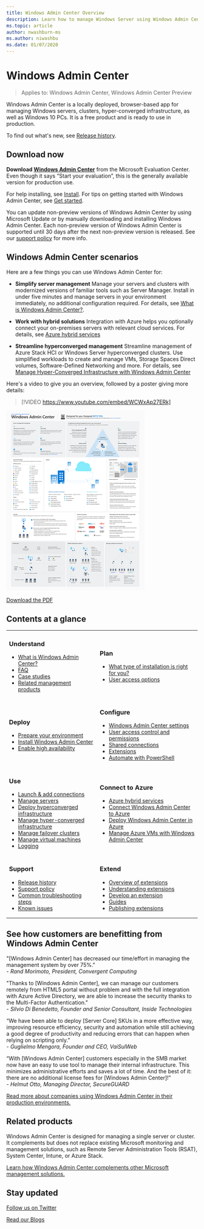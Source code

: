 ```yaml
---
title: Windows Admin Center Overview
description: Learn how to manage Windows Server using Windows Admin Center (Project Honolulu)
ms.topic: article
author: nwashburn-ms
ms.author: niwashbu
ms.date: 01/07/2020
---
```


# Windows Admin Center

>Applies to: Windows Admin Center, Windows Admin Center Preview

Windows Admin Center is a locally deployed, browser-based app for managing Windows servers, clusters, hyper-converged infrastructure, as well as Windows 10 PCs. It is a free product and is ready to use in production.

To find out what's new, see [Release history](support/release-history.md).

## Download now

**Download [Windows Admin Center](https://www.microsoft.com/evalcenter/download-windows-admin-center)** from the Microsoft Evaluation Center. Even though it says “Start your evaluation”, this is the generally available version for production use.

For help installing, see [Install](deploy/install.md). For tips on getting started with Windows Admin Center, see [Get started](use/get-started.md).

You can update non-preview versions of Windows Admin Center by using Microsoft Update or by manually downloading and installing Windows Admin Center. Each non-preview version of Windows Admin Center is supported until 30 days after the next non-preview version is released. See our [support policy](support/index.md) for more info.

## Windows Admin Center scenarios

Here are a few things you can use Windows Admin Center for:

- **Simplify server management** Manage your servers and clusters with modernized versions of familiar tools such as Server Manager. Install in under five minutes and manage servers in your environment immediately, no additional configuration required. For details, see [What is Windows Admin Center?](understand/what-is.md).

- **Work with hybrid solutions** Integration with Azure helps you optionally connect your on-premises servers with relevant cloud services. For details, see [Azure hybrid services](azure/index.md)

- **Streamline hyperconverged management** Streamline management of Azure Stack HCI or Windows Server hyperconverged clusters. Use simplified workloads to create and manage VMs, Storage Spaces Direct volumes, Software-Defined Networking and more. For details, see [Manage Hyper-Converged Infrastructure with Windows Admin Center](use/manage-hyper-converged.md)

Here's a video to give you an overview, followed by a poster giving more details:
> [!VIDEO https://www.youtube.com/embed/WCWxAp27ERk]

[![Windows Admin Center poster](media/WAC1910Poster_thumb_small.PNG)](media/WAC1910Poster_thumb.png)

[Download the PDF](https://github.com/MicrosoftDocs/windowsserverdocs/raw/master/WindowsServerDocs/manage/windows-admin-center/media/WindowsAdminCenter1910Poster.pdf)

## Contents at a glance

<table>
    <tr></tr>
    <tr>
        <td>
            <h3>Understand</h3>
            <ul>
            <li><a href="understand/what-is.md">What is Windows Admin Center?</a>
            <li><a href="understand/faq.yml">FAQ</a>
            <li><a href="understand/case-studies.md">Case studies</a>
            <li><a href="understand/related-management.md">Related management products</a>
            </ul>
        </td>
        <td>
            <h3>Plan</h3>
            <ul>
            <li><a href="plan/installation-options.md">What type of installation is right for you?</a>
            <li><a href="plan/user-access-options.md">User access options</a>
            <br>
            </ul>
        </td>
    </tr>
    <tr>
        <td>
            <h3>Deploy</h3>
            <ul>
            <li><a href="deploy/prepare-environment.md">Prepare your environment</a>
            <li><a href="deploy/install.md">Install Windows Admin Center</a>
            <li><a href="deploy/high-availability.md">Enable high availability</a>
         </ul>
        </td>
        <td>
            <h3>Configure</h3>
            <ul>
            <li><a href="configure/settings.md">Windows Admin Center settings</a>
            <li><a href="configure/user-access-control.md">User access control and permissions</a>
            <li><a href="configure/shared-connections.md">Shared connections</a>
            <li><a href="configure/using-extensions.md">Extensions</a>
            <li><a href="configure/use-powershell.md">Automate with PowerShell</a>
            </ul>
        </td>
    </tr>
    <tr>
        <td>
            <h3>Use</h3>
            <ul>
            <li><a href="use/get-started.md">Launch & add connections</a>
            <li><a href="use/manage-servers.md">Manage servers</a>
            <li><a href="use/deploy-hyperconverged-infrastructure.md">Deploy hyperconverged infrastructure</a>
            <li><a href="use/manage-hyper-converged.md">Manage hyper-converged infrastructure</a>
            <li><a href="use/manage-failover-clusters.md">Manage failover clusters</a>
            <li><a href="use/manage-virtual-machines.md">Manage virtual machines</a>
            <li><a href="use/logging.md">Logging</a>
            </ul>
        </td>
        <td>
            <h3>Connect to Azure</h3>
            <ul>
            <li><a href="azure/index.md">Azure hybrid services</a></li>
            <li><a href="azure/azure-integration.md">Connect Windows
Admin Center to Azure</a></li>
            <li><a href="azure/deploy-wac-in-azure.md">Deploy Windows Admin Center in Azure</a></li>
            <li><a href="azure/manage-azure-vms.md">Manage Azure VMs with Windows Admin Center</a></li>
            </ul>
        </td>
    </tr>
    <tr>
            <td>
            <h3>Support</h3>
            <ul>
            <li><a href="support/release-history.md">Release history</a>
            <li><a href="support/index.md">Support policy</a>
            <li><a href="support/troubleshooting.md">Common troubleshooting steps</a>
            <li><a href="support/known-issues.md">Known issues</a>
            </ul>
        </td>
            <td>
            <h3>Extend</h3>
            <ul>
            <li><a href="extend/extensibility-overview.md">Overview of extensions</a>
            <li><a href="extend/understand-extensions.md">Understanding extensions</a>
            <li><a href="extend/developing-extensions.md">Develop an extension</a>
            <li><a href="extend/publish-extensions.md">Guides</a>
            <li><a href="extend/publish-extensions.md">Publishing extensions</a>
            </ul>
        </td>
    </tr>

</table>

## See how customers are benefitting from Windows Admin Center

"[Windows Admin Center] has decreased our time/effort in managing the management system by over 75%."<br> *- Rand Morimoto, President, Convergent Computing* 

"Thanks to [Windows Admin Center], we can manage our customers remotely from HTML5 portal without problem and with the full integration with Azure Active Directory, we are able to increase the security thanks to the Multi-Factor Authentication."<br/> *- Silvio Di Benedetto, Founder and Senior Consultant, Inside Technologies* 

“We have been able to deploy [Server Core] SKUs in a more effective way, improving resource efficiency, security and automation while still achieving a good degree of productivity and reducing errors that can happen when relying on scripting only.” <br/> *- Guglielmo Mengora, Founder and CEO, VaiSulWeb*

“With [Windows Admin Center] customers especially in the SMB market now have an easy to use tool to manage their internal infrastructure. This minimizes administrative efforts and saves a lot of time. And the best of it: there are no additional license fees for [Windows Admin Center]!” <br/> *- Helmut Otto, Managing Director, SecureGUARD*

[Read more about companies using Windows Admin Center in their production environments.](understand/case-studies.md)

## Related products

Windows Admin Center is designed for managing a single server or cluster. It complements but does not replace existing Microsoft monitoring and management solutions, such as Remote Server Administration Tools (RSAT), System Center, Intune, or Azure Stack.

[Learn how Windows Admin Center complements other Microsoft management solutions.](understand/related-management.md)

## Stay updated

[Follow us on Twitter](https://twitter.com/servermgmt)

[Read our Blogs](https://techcommunity.microsoft.com/t5/windows-admin-center-blog/bg-p/Windows-Admin-Center-Blog)
